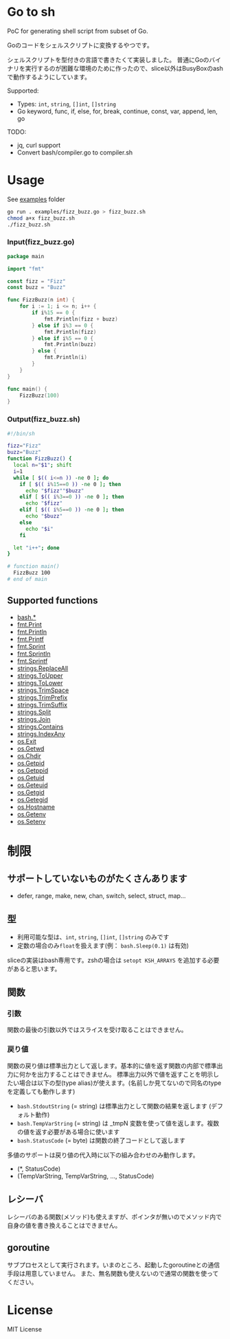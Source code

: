 # Go to sh

PoC for generating shell script from subset of Go.

Goのコードをシェルスクリプトに変換するやつです。

シェルスクリプトを型付きの言語で書きたくて実装しました。
普通にGoのバイナリを実行するのが困難な環境のために作ったので、slice以外はBusyBoxのashで動作するようにしています。

Supported:

- Types: `int`, `string`, `[]int`, `[]string` 
- Go keyword, func, if, else, for, break, continue, const, var, append, len, go

TODO:

- jq, curl support
- Convert bash/compiler.go to compiler.sh

# Usage

See [examples](examples) folder

```bash
go run . examples/fizz_buzz.go > fizz_buzz.sh
chmod a+x fizz_buzz.sh
./fizz_buzz.sh
```

### Input(fizz_buzz.go)

```go
package main

import "fmt"

const fizz = "Fizz"
const buzz = "Buzz"

func FizzBuzz(n int) {
	for i := 1; i <= n; i++ {
		if i%15 == 0 {
			fmt.Println(fizz + buzz)
		} else if i%3 == 0 {
			fmt.Println(fizz)
		} else if i%5 == 0 {
			fmt.Println(buzz)
		} else {
			fmt.Println(i)
		}
	}
}

func main() {
	FizzBuzz(100)
}
```

### Output(fizz_buzz.sh)

```bash
#!/bin/sh

fizz="Fizz"
buzz="Buzz"
function FizzBuzz() {
  local n="$1"; shift
  i=1
  while [ $(( i<=n )) -ne 0 ]; do
    if [ $(( i%15==0 )) -ne 0 ]; then
      echo "$fizz""$buzz"
    elif [ $(( i%3==0 )) -ne 0 ]; then
      echo "$fizz"
    elif [ $(( i%5==0 )) -ne 0 ]; then
      echo "$buzz"
    else
      echo "$i"
    fi

  let "i++"; done
}

# function main()
  FizzBuzz 100
# end of main
```

## Supported functions

- [bash.*](bash/builtin.go)
- [fmt.Print](https://pkg.go.dev/fmt#Print)
- [fmt.Println](https://pkg.go.dev/fmt#Println)
- [fmt.Printf](https://pkg.go.dev/fmt#Printf)
- [fmt.Sprint](https://pkg.go.dev/fmt#Sprint)
- [fmt.Sprintln](https://pkg.go.dev/fmt#Sprintln)
- [fmt.Sprintf](https://pkg.go.dev/fmt#Sprintf)
- [strings.ReplaceAll](https://pkg.go.dev/strings#ReplaceAll)
- [strings.ToUpper](https://pkg.go.dev/strings#ToUpper)
- [strings.ToLower](https://pkg.go.dev/strings#ToLower)
- [strings.TrimSpace](https://pkg.go.dev/strings#TrimSpace)
- [strings.TrimPrefix](https://pkg.go.dev/strings#TrimPrefix)
- [strings.TrimSuffix](https://pkg.go.dev/strings#TrimSuffix)
- [strings.Split](https://pkg.go.dev/strings#Split)
- [strings.Join](https://pkg.go.dev/strings#Join)
- [strings.Contains](https://pkg.go.dev/strings#Contains)
- [strings.IndexAny](https://pkg.go.dev/strings#IndexAny)
- [os.Exit](https://pkg.go.dev/os#Exit)
- [os.Getwd](https://pkg.go.dev/os#Getwd)
- [os.Chdir](https://pkg.go.dev/os#Chdir)
- [os.Getpid](https://pkg.go.dev/os#Getpid)
- [os.Getppid](https://pkg.go.dev/os#Getppid)
- [os.Getuid](https://pkg.go.dev/os#Getuid)
- [os.Geteuid](https://pkg.go.dev/os#Geteuid)
- [os.Getgid](https://pkg.go.dev/os#Getgid)
- [os.Getegid](https://pkg.go.dev/os#Getegid)
- [os.Hostname](https://pkg.go.dev/os#Hostname)
- [os.Getenv](https://pkg.go.dev/os#Getenv)
- [os.Setenv](https://pkg.go.dev/os#Setenv)

# 制限

## サポートしていないものがたくさんあります

- defer, range, make, new, chan, switch, select, struct, map...

## 型

- 利用可能な型は、`int`, `string`, `[]int`, `[]string` のみです
- 定数の場合のみ`float`を扱えます(例： `bash.Sleep(0.1)` は有効)

sliceの実装はbash専用です。zshの場合は `setopt KSH_ARRAYS` を追加する必要があると思います。

## 関数

### 引数

関数の最後の引数以外ではスライスを受け取ることはできません。

### 戻り値

関数の戻り値は標準出力として返します。基本的に値を返す関数の内部で標準出力に何かを出力することはできません。
標準出力以外で値を返すことを明示したい場合は以下の型(type alias)が使えます。(名前しか見てないので同名のtypeを定義しても動作します)

- `bash.StdoutString` (= string) は標準出力として関数の結果を返します (デフォルト動作)
- `bash.TempVarString` (= string) は _tmpN 変数を使って値を返します。複数の値を返す必要がある場合に使います
- `bash.StatusCode` (= byte) は関数の終了コードとして返します

多値のサポートは戻り値の代入時に以下の組み合わせのみ動作します。

- (*, StatusCode)
- (TempVarString, TempVarString, ..., StatusCode)

## レシーバ

レシーバのある関数(メソッド)も使えますが、ポインタが無いのでメソッド内で自身の値を書き換えることはできません。

## goroutine

サブプロセスとして実行されます。いまのところ、起動したgoroutineとの通信手段は用意していません。
また、無名関数も使えないので通常の関数を使ってください。

# License

MIT License
